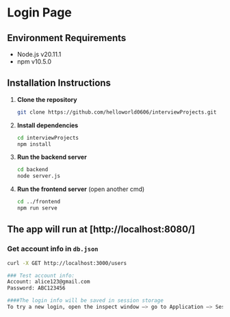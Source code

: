 # Login Page

## Environment Requirements
- Node.js v20.11.1
- npm v10.5.0

## Installation Instructions

1. **Clone the repository**
    ```bash
    git clone https://github.com/helloworld0606/interviewProjects.git
    ```

2. **Install dependencies**
    ```bash
    cd interviewProjects
    npm install
    ```

3. **Run the backend server**
    ```bash
    cd backend
    node server.js
    ```

4. **Run the frontend server** (open another cmd)
    ```bash
    cd ../frontend
    npm run serve
    ```

## The app will run at [http://localhost:8080/]

### Get account info in `db.json`
```bash
curl -X GET http://localhost:3000/users

### Test account info:
Account: alice123@gmail.com
Password: ABC123456

####The login info will be saved in session storage
To try a new login, open the inspect window —> go to Application —> SessionStorage —> clear all login records —> refresh the website
